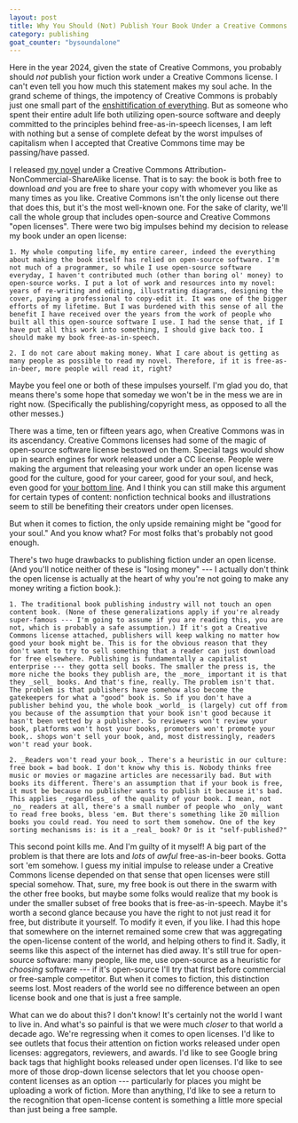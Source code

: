```yaml
---
layout: post
title: Why You Should (Not) Publish Your Book Under a Creative Commons License
category: publishing
goat_counter: "bysoundalone" 
---
```


[//]: # (This is so neggy you might want to hold off for like a year to see if it actually rings true, or if you just need to be more patient with a book that has no audience yet.)


Here in the year 2024, given the state of Creative Commons, you probably should _not_ publish your fiction work under a Creative Commons license. I can't even tell you how much this statement makes my soul ache. In the grand scheme of things, the impotency of Creative Commons is probably just one small part of the [enshittification of everything](https://www.ft.com/content/6fb1602d-a08b-4a8c-bac0-047b7d64aba5). But as someone who spent their entire adult life both utilizing open-source software and deeply committed to the principles behind free-as-in-speech licenses, I am left with nothing but a sense of complete defeat by the worst impulses of capitalism when I accepted that Creative Commons time may be passing/have passed.

I released [my novel](https://dopecentury.net) under a Creative Commons Attribution-NonCommercial-ShareAlike license. That is to say: the book is both free to download _and_ you are free to share your copy with whomever you like as many times as you like. Creative Commons isn't the only license out there that does this, but it's the most well-known one. For the sake of clarity, we'll call the whole group that includes open-source and Creative Commons "open licenses". There were two big impulses behind my decision to release my book under an open license:

	1. My whole computing life, my entire career, indeed the everything about making the book itself has relied on open-source software. I'm not much of a programmer, so while I use open-source software everyday, I haven't contributed much (other than boring ol' money) to open-source works. I put a lot of work and resources into my novel: years of re-writing and editing, illustrating diagrams, designing the cover, paying a professional to copy-edit it. It was one of the bigger efforts of my lifetime. But I was burdened with this sense of all the benefit I have received over the years from the work of people who built all this open-source software I use. I had the sense that, if I have put all this work into something, I should give back too. I should make my book free-as-in-speech.

	2. I do not care about making money. What I care about is getting as many people as possible to read my novel. Therefore, if it is free-as-in-beer, more people will read it, right?

Maybe you feel one or both of these impulses yourself. I'm glad you do, that means there's some hope that someday we won't be in the mess we are in right now. (Specifically the publishing/copyright mess, as opposed to all the other messes.) 

There was a time, ten or fifteen years ago, when Creative Commons was in its ascendancy. Creative Commons licenses had some of the magic of open-source software license bestowed on them. Special tags would show up in search engines for work released under a CC license. People were making the argument that releasing your work under an open license was good for the culture, good for your career, good for your soul, and heck, even good for [your bottom line](https://creativecommons.org/2009/03/30/advice-for-authors-on-negotiating-with-a-publisher-about-cc-licenses/). And I think you can still make this argument for certain types of content: nonfiction technical books and illustrations seem to still be benefiting their creators under open licenses.

But when it comes to fiction, the only upside remaining might be "good for your soul." And you know what? For most folks that's probably not good enough.

There's two huge drawbacks to publishing fiction under an open license. (And you'll notice neither of these is "losing money" --- I actually don't think the open license is actually at the heart of why you're not going to make any money writing a fiction book.):

	1. The traditional book publishing industry will not touch an open content book. (None of these generalizations apply if you're already super-famous --- I'm going to assume if you are reading this, you are not, which is probably a safe assumption.) If it's got a Creative Commons license attached, publishers will keep walking no matter how good your book might be. This is for the obvious reason that they don't want to try to sell something that a reader can just download for free elsewhere. Publishing is fundamentally a capitalist enterprise --- they gotta sell books. The smaller the press is, the more niche the books they publish are, the _more_ important it is that they _sell_ books. And that's fine, really. The problem isn't that. The problem is that publishers have somehow also become the gatekeepers for what a "good" book is. So if you don't have a publisher behind you, the whole book _world_ is (largely) cut off from you because of the assumption that your book isn't good because it hasn't been vetted by a publisher. So reviewers won't review your book, platforms won't host your books, promoters won't promote your book,. shops won't sell your book, and, most distressingly, readers won't read your book.

	2. _Readers won't read your book_. There's a heuristic in our culture: free book = bad book. I don't know why this is. Nobody thinks free music or movies or magazine articles are necessarily bad. But with books its different. There's an assumption that if your book is free, it must be because no publisher wants to publish it because it's bad. This applies _regardless_ of the quality of your book. I mean, not _no_ readers at all, there's a small number of people who _only_ want to read free books, bless 'em. But there's something like 20 million books you could read. You need to sort them somehow. One of the key sorting mechanisms is: is it a _real_ book? Or is it "self-published?"

This second point kills me. And I'm guilty of it myself! A big part of the problem is that there are lots and _lots_ of _awful_ free-as-in-beer books. Gotta sort 'em somehow. I guess my initial impulse to release under a Creative Commons license depended on that sense that open licenses were still special somehow. That, sure, my free book is out there in the swarm with the other free books, but maybe some folks would realize that my book is under the smaller subset of free books that is free-as-in-speech. Maybe it's worth a second glance because you have the right to not just read it for free, but distribute it yourself. To modify it even, if you like. I had this hope that somewhere on the internet remained some crew that was aggregating the open-license content of the world, and helping others to find it. Sadly, it seems like this aspect of the internet has died away. It's still true for open-source software: many people, like me, use open-source as a heuristic for _choosing_ software --- if it's open-source I'll try that first before commercial or free-sample competitor. But when it comes to fiction, this distinction seems lost. Most readers of the world see no difference between an open license book and one that is just a free sample.

What can we do about this? I don't know! It's certainly not the world I want to live in. And what's so painful is that we were much _closer_ to that world a decade ago. We're regressing when it comes to open licenses. I'd like to see outlets that focus their attention on fiction works released under open licenses: aggregators, reviewers, and awards. I'd like to see Google bring back tags that highlight books released under open licenses. I'd like to see more of those drop-down license selectors that let you choose open-content licenses as an option --- particularly for places you might be uploading a work of fiction. More than anything, I'd like to see a return to the recognition that open-license content is something a little more special than just being a free sample.





